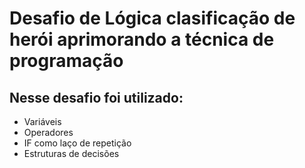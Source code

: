 # Desafio de Lógica clasificação de herói aprimorando a técnica de programação

## Nesse desafio foi utilizado:
   * Variáveis
   * Operadores
   * IF como laço de repetição
   * Estruturas de decisões
    

